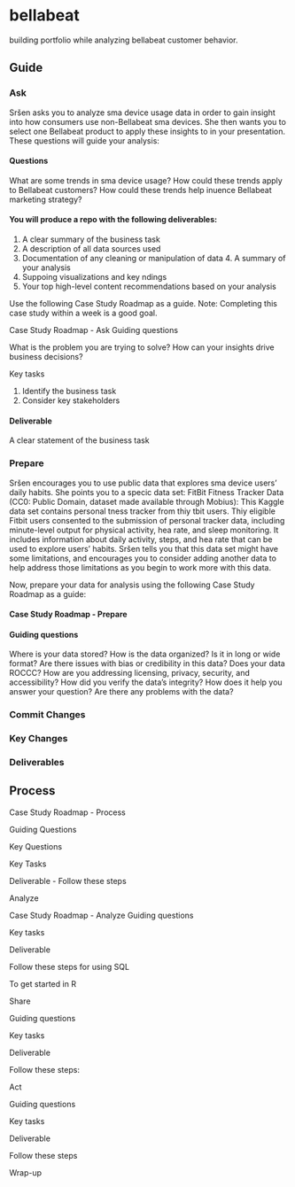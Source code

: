 # bellabeat
building portfolio while analyzing bellabeat customer behavior.

## Guide

### Ask

Sršen asks you to analyze sma  device usage data in order to gain insight into how consumers use non-Bellabeat sma  devices. She then wants you to select one Bellabeat product to apply these insights to in your presentation. These questions will guide your analysis:

#### Questions 

What are some trends in sma  device usage?
How could these trends apply to Bellabeat customers?
How could these trends help in uence Bellabeat marketing strategy?

#### You will produce a repo  with the following deliverables:

1. A clear summary of the business task
2. A description of all data sources used
3. Documentation of any cleaning or manipulation of data 4. A summary of your analysis
5. Suppo ing visualizations and key  ndings
6. Your top high-level content recommendations based on your analysis

Use the following Case Study Roadmap as a guide. Note: Completing this case study within a week is a good goal.

Case Study Roadmap - Ask Guiding questions

What is the problem you are trying to solve?
How can your insights drive business decisions?

Key tasks

1. Identify the business task
2. Consider key stakeholders
  

#### Deliverable
A clear statement of the business task

### Prepare

Sršen encourages you to use public data that explores sma  device users’ daily habits. She points you to a speci c data set:
FitBit Fitness Tracker Data (CC0: Public Domain, dataset made available through Mobius): This Kaggle data set contains personal  tness tracker from thi y  tbit users. Thi y eligible Fitbit users consented to the submission of personal tracker data, including minute-level output for physical activity, hea  rate, and sleep monitoring. It includes information about daily activity, steps, and hea  rate that can be used to explore users’ habits.
Sršen tells you that this data set might have some limitations, and encourages you to consider adding another data to help address those limitations as you begin to work more with this data.

Now, prepare your data for analysis using the following Case Study Roadmap as a guide:

#### Case Study Roadmap - Prepare

#### Guiding questions

Where is your data stored?
How is the data organized? Is it in long or wide format?
Are there issues with bias or credibility in this data? Does your data ROCCC?
How are you addressing licensing, privacy, security, and accessibility?
How did you verify the data’s integrity?
How does it help you answer your question?
Are there any problems with the data?

### Commit Changes 


### Key Changes


### Deliverables


## Process 

Case Study Roadmap - Process 

Guiding Questions


Key Questions


Key Tasks


Deliverable - Follow these steps


Analyze 


Case Study Roadmap - Analyze 
Guiding questions


Key tasks

Deliverable 


Follow these steps for using SQL


To get started in R 


Share

Guiding questions

Key tasks 

Deliverable 

Follow these steps:

Act

Guiding questions

Key tasks 

Deliverable 

Follow these steps 

Wrap-up 


